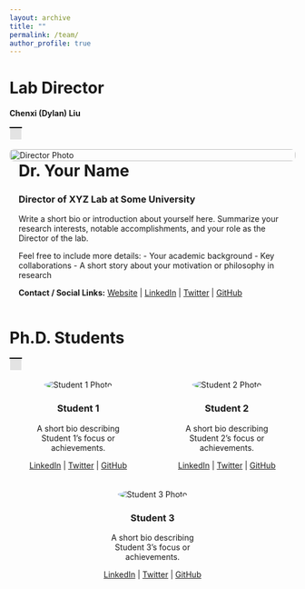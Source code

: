 ```yaml
---
layout: archive
title: ""
permalink: /team/
author_profile: true
---
```


# **Lab Director**
 **Chenxi (Dylan) Liu**
<table>
    <tr>
        <td style="background-color: #E3E3E3; border-top: 2px solid black; border-bottom: 0.05px solid white; border-left: 0.05px solid white; border-right: 0.05px solid white; padding: 10px; height: 1px;">
        </td>
    </tr>
</table>

<!-- Director Section: Half-page Photo (Left), Info (Right) -->
<div style="
  display: flex;
  flex-wrap: wrap;           /* Allows wrapping on smaller screens */
  margin-bottom: 2rem;       /* Spacing below the section */
">

  <!-- Left: Large Photo -->
  <div style="flex: 1; min-width: 300px;">
    <img 
      src="https://chenxiliu-dylan.github.io/images/Chenxi_4_5_3.jpg" 
      alt="Director Photo"
      style="
        width: 100%;
        height: auto;
        border-radius: 8px;   /* Rounded corners if desired */
        object-fit: cover;    /* Ensures the image scales nicely */
      "
    >
  </div>

  <!-- Right: Text about Yourself -->
  <div style="flex: 1; min-width: 300px; padding-left: 1rem;">
    <h1 style="margin-top: 0;">Dr. Your Name</h1>
    <h3>Director of XYZ Lab at Some University</h3>
    <p>
      Write a short bio or introduction about yourself here.
      Summarize your research interests, notable accomplishments,
      and your role as the Director of the lab.
    </p>
    <p>
      Feel free to include more details:  
      - Your academic background  
      - Key collaborations  
      - A short story about your motivation or philosophy in research  
    </p>
    <p>
      <strong>Contact / Social Links:</strong>  
      <a href="#">Website</a> | <a href="#">LinkedIn</a> | 
      <a href="#">Twitter</a> | <a href="#">GitHub</a>
    </p>
  </div>

</div>


# **Ph.D. Students**
<table>
    <tr>
        <td style="background-color: #E3E3E3; border-top: 2px solid black; border-bottom: 0.05px solid white; border-left: 0.05px solid white; border-right: 0.05px solid white; padding: 10px; height: 1px;">
        </td>
    </tr>
</table>

<div style="display: flex; gap: 20px; justify-content: space-around; flex-wrap: wrap;">

  <div style="width: 30%; min-width: 200px; text-align: center;">
    <img src="https://chenxiliu-dylan.github.io/images/fengze.jpg" alt="Student 1 Photo" style="border-radius: 50%;">
    <h3>Student 1</h3>
    <p>
      A short bio describing Student 1’s focus or achievements.
    </p>
    <p>
      <a href="#">LinkedIn</a> | <a href="#">Twitter</a> | <a href="#">GitHub</a>
    </p>
  </div>
  
  <div style="width: 30%; min-width: 200px; text-align: center;">
    <img src="https://chenxiliu-dylan.github.io/images/bo.png" alt="Student 2 Photo" style="border-radius: 50%;">
    <h3>Student 2</h3>
    <p>
      A short bio describing Student 2’s focus or achievements.
    </p>
    <p>
      <a href="#">LinkedIn</a> | <a href="#">Twitter</a> | <a href="#">GitHub</a>
    </p>
  </div>
  
  <div style="width: 30%; min-width: 200px; text-align: center;">
    <img src="https://chenxiliu-dylan.github.io/images/xuewen.jpg" alt="Student 3 Photo" style="border-radius: 50%;">
    <h3>Student 3</h3>
    <p>
      A short bio describing Student 3’s focus or achievements.
    </p>
    <p>
      <a href="#">LinkedIn</a> | <a href="#">Twitter</a> | <a href="#">GitHub</a>
    </p>
  </div>

</div>